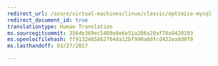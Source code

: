 ```yaml
---
redirect_url: /azure/virtual-machines/linux/classic/optimize-mysql
redirect_document_id: true
translationtype: Human Translation
ms.sourcegitcommit: 356de369ec5409e8e6e51a286a20af70a9420193
ms.openlocfilehash: ff9132405862764da12bf990a8dfcd422ea8d0f9
ms.lasthandoff: 03/27/2017

---
```


